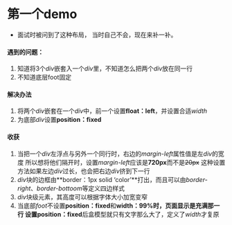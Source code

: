 # 第一个demo
+ 面试时被问到了这种布局，
    当时自己不会，现在来补一补。
#### 遇到的问题：
1. 知道将3个*div*嵌套入一个*div*里，不知道怎么把两个*div*放在同一行
2. 不知道底层foot固定


#### 解决办法
1. 将两个*div*嵌套在一个*div*中，前一个设置**float：left**，并设置合适*width*
2. 为底部*div*设置**position：fixed**


#### 收获
1. 当把一个*div*左浮点与另外一个同行时，右边的*margin-left*属性值是左*div*的宽度
        所以想将他们隔开时，设置*margin-left*应该是**720px**而不是~~20px~~
    这种设置方法如果左边*div*过长，也会把右边*div*挤到下一行
2. *div*块的边框由**border：1px solid ‘color’**打出，而且可以由*border-right*、*border-bottoom*等定义四边样式
3. *div*块级元素，其高度可以根据字体大小加宽变窄
4. 当底部*foot*不设置**position：fixed**和**width：99%**时，页面显示是充满那一行
        设置**position：fixed**后盒模型就只有文字那么大了，定义了*width*才复原